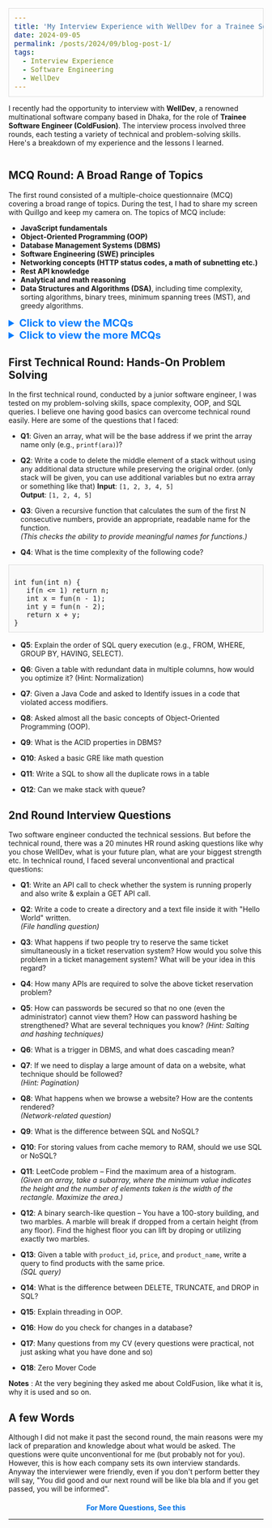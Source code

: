 ```yaml
---
title: 'My Interview Experience with WellDev for a Trainee Software Engineer Position'
date: 2024-09-05
permalink: /posts/2024/09/blog-post-1/
tags:
  - Interview Experience
  - Software Engineering
  - WellDev
---
```


I recently had the opportunity to interview with **WellDev**, a renowned multinational software company based in Dhaka, for the role of **Trainee Software Engineer (ColdFusion)**. The interview process involved three rounds, each testing a variety of technical and problem-solving skills. Here's a breakdown of my experience and the lessons I learned.

<img title="" src="https://salman1804102.github.io/Gallery/welldev.png" alt="">

## MCQ Round: A Broad Range of Topics

The first round consisted of a multiple-choice questionnaire (MCQ) covering a broad range of topics. During the test, I had to share my screen with Quillgo and keep my camera on. The topics of MCQ include:

- **JavaScript fundamentals**
- **Object-Oriented Programming (OOP)**
- **Database Management Systems (DBMS)**
- **Software Engineering (SWE) principles**
- **Networking concepts (HTTP status codes, a math of subnetting etc.)**
- **Rest API knowledge**
- **Analytical and math reasoning**
- **Data Structures and Algorithms (DSA)**, including time complexity, sorting algorithms, binary trees, minimum spanning trees (MST), and greedy algorithms.

<!-- Full Width PDF Viewer and Download Button -->
<details>
  <summary style="font-size: 20px; font-weight: bold; color: #007BFF;">Click to view the MCQs</summary>
  
  <!-- Embed the PDF for full-width view -->
  <iframe src="https://salman1804102.github.io/files/welldev_mcq.pdf" style="width:100%; height:500px;" frameborder="0"></iframe>

  <!-- Download Button -->
  <a href="https://salman1804102.github.io/files/welldev_mcq.pdf" download>
    <button style="margin-top:10px;">Download PDF</button>
  </a>
</details>

<!-- Full Width PDF Viewer and Download Button -->
<details>
  <summary style="font-size: 20px; font-weight: bold; color: #007BFF;">Click to view the more MCQs</summary>
  
  <!-- Embed the PDF for full-width view -->
  <iframe src="https://salman1804102.github.io/files/welldev_js.pdf" style="width:100%; height:500px;" frameborder="0"></iframe>

  <!-- Download Button -->
  <a href="https://salman1804102.github.io/files/welldev_js.pdf" download>
    <button style="margin-top:10px;">Download PDF</button>
  </a>
</details>

## First Technical Round: Hands-On Problem Solving

In the first technical round, conducted by a junior software engineer, I was tested on my problem-solving skills, space complexity, OOP, and SQL queries. I believe one having good basics can overcome technical round easily. Here are some of the questions that I faced:

- **Q1**: Given an array, what will be the base address if we print the array name only (e.g., `printf(ara)`)?
  
- **Q2**: Write a code to delete the middle element of a stack without using any additional data structure while preserving the original order.  (only stack will be given, you can use additional variables but no extra array or something like that)
  **Input**: `[1, 2, 3, 4, 5]`  
  **Output**: `[1, 2, 4, 5]`
  
- **Q3**: Given a recursive function that calculates the sum of the first N consecutive numbers, provide an appropriate, readable name for the function.  
  *(This checks the ability to provide meaningful names for functions.)*

- **Q4**: What is the time complexity of the following code?

<style>
  pre {
    font-size: 16px; /* Increase font size */
    white-space: pre-wrap; /* Ensure long lines wrap */
    border: 1px solid #ddd; /* Optional: add a border */
    padding: 10px; /* Optional: add padding */
    background-color: #f9f9f9; /* Optional: light background */
  }
</style>

<pre><code>
int fun(int n) {
   if(n <= 1) return n;
   int x = fun(n - 1);
   int y = fun(n - 2);
   return x + y;
}
</code></pre>


- **Q5**: Explain the order of SQL query execution (e.g., FROM, WHERE, GROUP BY, HAVING, SELECT).

- **Q6**: Given a table with redundant data in multiple columns, how would you optimize it?
(Hint: Normalization)

- **Q7**: Given a Java Code and asked to Identify issues in a code that violated access modifiers.

- **Q8**: Asked almost all the basic concepts of Object-Oriented Programming (OOP).

- **Q9**: What is the ACID properties in DBMS?

- **Q10**: Asked a basic GRE like math question
  
- **Q11**: Write a SQL to show all the duplicate rows in a table
  
- **Q12**: Can we make stack with queue?

## 2nd Round Interview Questions

Two software engineer conducted the technical sessions. But before the technical round, there was a 20 minutes HR round asking questions like why you chose WellDev, what is your future plan, what are your biggest strength etc. In technical round, I faced several unconventional and practical questions:

- **Q1**: Write an API call to check whether the system is running properly and also write & explain a GET API call.

- **Q2**: Write a code to create a directory and a text file inside it with "Hello World" written.  
  *(File handling question)*

- **Q3**: What happens if two people try to reserve the same ticket simultaneously in a ticket reservation system? How would you solve this problem in a ticket management system? What will be your idea in this regard?

- **Q4**: How many APIs are required to solve the above ticket reservation problem?

- **Q5**: How can passwords be secured so that no one (even the administrator) cannot view them? How can password hashing be strengthened? What are several techniques you know?
  *(Hint: Salting and hashing techniques)*

- **Q6**: What is a trigger in DBMS, and what does cascading mean?

- **Q7**: If we need to display a large amount of data on a website, what technique should be followed?  
  *(Hint: Pagination)*

- **Q8**: What happens when we browse a website? How are the contents rendered?  
  *(Network-related question)*

- **Q9**: What is the difference between SQL and NoSQL?

- **Q10**: For storing values from cache memory to RAM, should we use SQL or NoSQL?

- **Q11**: LeetCode problem – Find the maximum area of a histogram.  
  *(Given an array, take a subarray, where the minimum value indicates the height and the number of elements taken is the width of the rectangle. Maximize the area.)*

- **Q12**: A binary search-like question – You have a 100-story building, and two marbles. A marble will break if dropped from a certain height (from any floor). Find the highest floor you can lift by droping or utilizing exactly two marbles.

- **Q13**: Given a table with `product_id`, `price`, and `product_name`, write a query to find products with the same price.  
  *(SQL query)*

- **Q14**: What is the difference between DELETE, TRUNCATE, and DROP in SQL?

- **Q15**: Explain threading in OOP.

- **Q16**: How do you check for changes in a database?

- **Q17**: Many questions from my CV (every questions were practical, not just asking what you have done and so)
  
- **Q18**: Zero Mover Code

**Notes** : At the very begining they asked me about ColdFusion, like what it is, why it is used and so on. 

## A few Words

Although I did not make it past the second round, the main reasons were my lack of preparation and knowledge about what would be asked. The questions were quite unconventional for me (but probably not for you). However, this is how each company sets its own interview standards. Anyway the interviewer were friendly, even if you don't perform better they will say, "You did good and our next round will be like bla bla and if you get passed, you will be informed". 

<div style="text-align: center; margin-top: 20px;">
    <p><a href="https://www.glassdoor.com/Interview/WellDev-Trainee-Software-Engineer-Interview-Questions-EI_IE2045527.0,7_KO8,33.htm" target="_blank" style="color: #0073e6; text-decoration: none; font-weight: bold;">For More Questions, See this</a></p>
</div>

---
